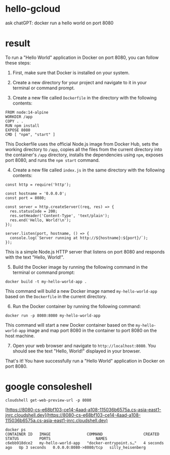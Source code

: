 # hello-gcloud

ask chatGPT: docker run a hello world on port 8080

# result

To run a "Hello World" application in Docker on port 8080, you can follow these steps:

1. First, make sure that Docker is installed on your system.

2. Create a new directory for your project and navigate to it in your terminal or command prompt.

3. Create a new file called `Dockerfile` in the directory with the following contents:

```
FROM node:14-alpine
WORKDIR /app
COPY . .
RUN npm install
EXPOSE 8080
CMD [ "npm", "start" ]
```

This Dockerfile uses the official Node.js image from Docker Hub, sets the working directory to `/app`, copies all the files from the current directory into the container's `/app` directory, installs the dependencies using `npm`, exposes port 8080, and runs the `npm start` command.

4. Create a new file called `index.js` in the same directory with the following contents:

```
const http = require('http');

const hostname = '0.0.0.0';
const port = 8080;

const server = http.createServer((req, res) => {
  res.statusCode = 200;
  res.setHeader('Content-Type', 'text/plain');
  res.end('Hello, World!\n');
});

server.listen(port, hostname, () => {
  console.log(`Server running at http://${hostname}:${port}/`);
});
```

This is a simple Node.js HTTP server that listens on port 8080 and responds with the text "Hello, World!".

5. Build the Docker image by running the following command in the terminal or command prompt:

```
docker build -t my-hello-world-app .
```

This command will build a new Docker image named `my-hello-world-app` based on the `Dockerfile` in the current directory.

6. Run the Docker container by running the following command:

```
docker run -p 8080:8080 my-hello-world-app
```

This command will start a new Docker container based on the `my-hello-world-app` image and map port 8080 in the container to port 8080 on the host machine.

7. Open your web browser and navigate to `http://localhost:8080`. You should see the text "Hello, World!" displayed in your browser.

That's it! You have successfully run a "Hello World" application in Docker on port 8080.

# google consoleshell

```shell
cloudshell get-web-preview-url -p 8080
```
[https://8080-cs-e68bf103-ce14-4aad-a108-115036b6575a.cs-asia-east1-jnrc.cloudshell.dev](https://8080-cs-e68bf103-ce14-4aad-a108-115036b6575a.cs-asia-east1-jnrc.cloudshell.dev)

```shell
docker ps
CONTAINER ID   IMAGE                COMMAND                  CREATED         STATUS         PORTS                    NAMES
c6ebb918dce2   my-hello-world-app   "docker-entrypoint.s…"   4 seconds ago   Up 3 seconds   0.0.0.0:8080->8080/tcp   silly_heisenberg
```

